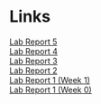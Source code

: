 # Links
[Lab Report 5](lab_report_4/lab_report_5.html) <br>
[Lab Report 4](lab_report_4/lab_report_4.html) <br>
[Lab Report 3](lab_report_3/lab_report_3.html) <br>
[Lab Report 2](lab_report_2/lab_report_2.html) <br>
[Lab Report 1 (Week 1)](lab_report_1_week_1/lab_report_1_week_1.html) <br>
[Lab Report 1 (Week 0)](lab_report_1_week_0.html) <br>


